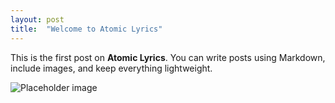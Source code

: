 ```yaml
---
layout: post
title:  "Welcome to Atomic Lyrics"
---
```


This is the first post on **Atomic Lyrics**. You can write posts using Markdown,
include images, and keep everything lightweight.

![Placeholder image](https://via.placeholder.com/800x400 "Placeholder")
